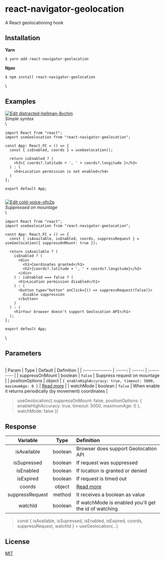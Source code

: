 # react-navigator-geolocation  
A React geolocationing hook  

## Installation  

**Yarn**  
```console
$ yarn add react-navigator-geolocation
```

**Npm**  
```console
$ npm install react-navigator-geolocation
```
\
## Examples  
[![Edit distracted-hellman-8ychm](https://codesandbox.io/static/img/play-codesandbox.svg)](https://codesandbox.io/s/distracted-hellman-8ychm?fontsize=14&hidenavigation=1&theme=dark)  
*Simple syntax*  
\
```TSX
import React from "react";
import useGeolocation from "react-navigator-geolocation";

const App: React.FC = () => {
  const { isEnabled, coords } = useGeolocation();

  return isEnabled ? (
    <h3>{ coords?.latitude + ', ' + coords?.longitude }</h3>
  ) : (
    <h4>Location permission is not enabled</h4>
  )
};

export default App;


```

[![Edit cold-voice-ofn2p](https://codesandbox.io/static/img/play-codesandbox.svg)](https://codesandbox.io/s/cold-voice-ofn2p?fontsize=14&hidenavigation=1&theme=dark)  
*Suppressed on mountage*  
\
```TSX
import React from "react";
import useGeolocation from "react-navigator-geolocation";

const App: React.FC = () => {
  const { isAvailable, isEnabled, coords, suppressRequest } = useGeolocation({ suppressOnMount: true });

  return isAvailable ? (
    isEnabled ? (
      <div>
        <h1>Coordinates granted</h1>
        <h2>{coords?.latitude + ', ' + coords?.longitude}</h2>
      </div>
    ) : isEnabled === false ? (
      <h1>Location permission disabled</h1>
    ) : (
      <button type="button" onClick={() => suppressRequest(false)}>
        disable suppression
      </button>
    )
  ) : (
    <h1>Your browser doesn't support Geolocation API</h1>
  );
};

export default App;
```  
\
## Parameters  
\
|      Param      | Type    | Default | Definition |
| :-------------- | :-----: | :-----: | :--------- |
| suppressOnMount | boolean |  `false`  | Suppress request on mountage |
| positionOptions | object  | `{ enableHighAccuracy: true, timeout: 5000, maximumAge: 0 }` | [Read more](https://developer.mozilla.org/pt-BR/docs/Web/API/PositionOptions) |
| watchMode       | boolean |  `false`  | When enable it returns periodically (by movement) coordinates |  

> useGeolocation({ suppressOnMount: false, positionOptions: { enableHighAccuracy: true, timeout: 5000, maximumAge: 0 }, watchMode: false })

## Response
| Variable | Type | Definition |
| :------: | :--: | :--------- |
|   isAvailable   | boolean | Browser does support Geolocation API |
|   isSupressed   | boolean | If request was suppressed |
|    isEnabled    | boolean | If location is granted or denied |
|    isExpired    | boolean | If request is timed out |
|     coords      | object  | [Read more](https://developer.mozilla.org/pt-BR/docs/Web/API/GeolocationCoordinates)  
| suppressRequest | method  | It receives a boolean as value |
|     watchId     | boolean | If watchMode is enabled you'll get the id of watching

> const { isAvailable, isSupressed, isEnabled, isExpired, coords, suppressRequest, watchId } = useGeolocation(...)

## License
[MIT](https://github.com/dev-judsoncruz/react-navigator-geolocation/blob/master/LICENSE)
